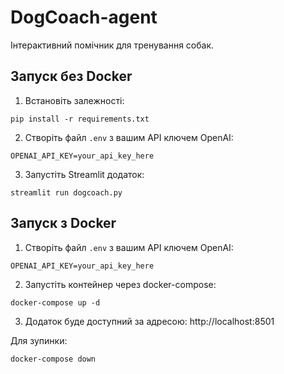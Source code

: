 # DogCoach-agent

Інтерактивний помічник для тренування собак.

## Запуск без Docker

1. Встановіть залежності:
```
pip install -r requirements.txt
```

2. Створіть файл `.env` з вашим API ключем OpenAI:
```
OPENAI_API_KEY=your_api_key_here
```

3. Запустіть Streamlit додаток:
```
streamlit run dogcoach.py
```

## Запуск з Docker

1. Створіть файл `.env` з вашим API ключем OpenAI:
```
OPENAI_API_KEY=your_api_key_here
```

2. Запустіть контейнер через docker-compose:
```
docker-compose up -d
```

3. Додаток буде доступний за адресою: http://localhost:8501

Для зупинки:
```
docker-compose down
```